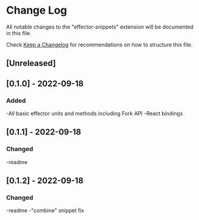 # Change Log

All notable changes to the "effector-snippets" extension will be documented in this file.

Check [Keep a Changelog](http://keepachangelog.com/) for recommendations on how to structure this file.

## [Unreleased]

## [0.1.0] - 2022-09-18

### Added

-All basic effector units and methods including Fork API
-React bindings

## [0.1.1] - 2022-09-18

### Changed

-readme

## [0.1.2] - 2022-09-18

### Changed

-readme
-"combine" snippet fix
